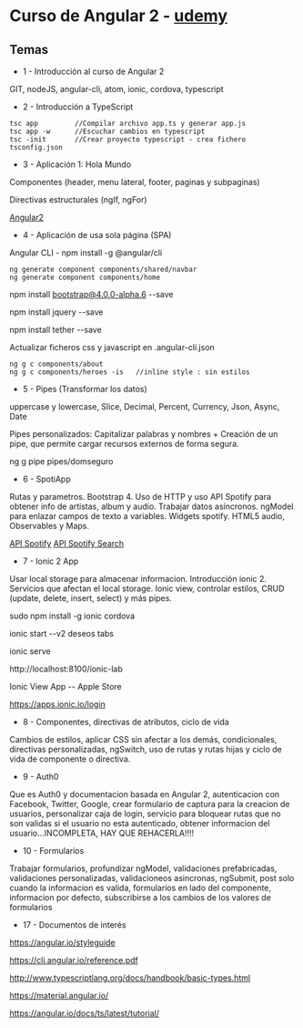 # Curso de Angular 2 - [udemy](http://www.udemy.com)
## Temas

* 1 - Introducción al curso de Angular 2

GIT, nodeJS, angular-cli, atom, ionic, cordova, typescript

* 2 - Introducción a TypeScript

```
tsc app         //Compilar archivo app.ts y generar app.js
tsc app -w      //Escuchar cambios en typescript
tsc -init       //Crear proyecto typescript - crea fichero tsconfig.json
```

* 3 - Aplicación 1: Hola Mundo

Componentes (header, menu lateral, footer, paginas y subpaginas)

Directivas estructurales (ngIf, ngFor)

[Angular2](https://angular.io)

* 4 - Aplicación de usa sola página (SPA)

Angular CLI - npm install -g @angular/cli
```
ng generate component components/shared/navbar
ng generate component components/home
```

npm install bootstrap@4.0.0-alpha.6 --save

npm install jquery --save

npm install tether --save

Actualizar ficheros css y javascript en .angular-cli.json

```
ng g c components/about
ng g c components/heroes -is   //inline style : sin estilos
```

* 5 - Pipes (Transformar los datos)

uppercase y lowercase, Slice, Decimal, Percent, Currency, Json, Async, Date

Pipes personalizados: Capitalizar palabras y nombres + Creación de un pipe, que permite cargar recursos externos de forma segura.

ng g pipe pipes/domseguro

* 6 - SpotiApp

Rutas y parametros. Bootstrap 4. Uso de HTTP y uso API Spotify para obtener info de artistas, album y audio. Trabajar datos asíncronos. ngModel para enlazar campos de texto a variables. Widgets spotify. HTML5 audio, Observables y Maps.

[API Spotify](https://developer.spotify.com/web-api/console/)
[API Spotify Search](https://developer.spotify.com/web-api/console/search/)

* 7 - Ionic 2 App

Usar local storage para almacenar informacion. Introducción ionic 2. Servicios que afectan el local storage. Ionic view, controlar estilos, CRUD (update, delete, insert, select) y más pipes.

sudo npm install -g ionic cordova

ionic start --v2 deseos tabs

ionic serve

http://localhost:8100/ionic-lab

Ionic View App -- Apple Store

https://apps.ionic.io/login

* 8 - Componentes, directivas de atributos, ciclo de vida

Cambios de estilos, aplicar CSS sin afectar a los demás, condicionales, directivas personalizadas, ngSwitch, uso de rutas y rutas hijas y ciclo de vida de componente o directiva.

* 9 - Auth0

Que es Auth0 y documentacion basada en Angular 2, autenticacion con Facebook, Twitter, Google, crear formulario de captura para la creacion de usuarios, personalizar caja de login, servicio para bloquear rutas que no son validas si el usuario no esta autenticado, obtener informacion del usuario...INCOMPLETA, HAY QUE REHACERLA!!!!

* 10 - Formularios

Trabajar formularios, profundizar ngModel, validaciones prefabricadas, validaciones personalizadas, validacioneos asincronas, ngSubmit, post solo cuando la informacion es valida, formularios en lado del componente, informacion por defecto, subscribirse a los cambios de los valores de formularios

* 17 - Documentos de interés

https://angular.io/styleguide

https://cli.angular.io/reference.pdf

http://www.typescriptlang.org/docs/handbook/basic-types.html

https://material.angular.io/

https://angular.io/docs/ts/latest/tutorial/